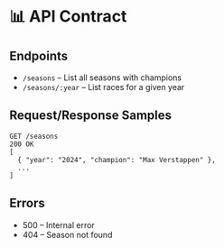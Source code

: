 # 📊 API Contract

## Endpoints
- `/seasons` – List all seasons with champions
- `/seasons/:year` – List races for a given year

## Request/Response Samples
```http
GET /seasons
200 OK
[
  { "year": "2024", "champion": "Max Verstappen" },
  ...
]
```

## Errors
- 500 – Internal error
- 404 – Season not found
